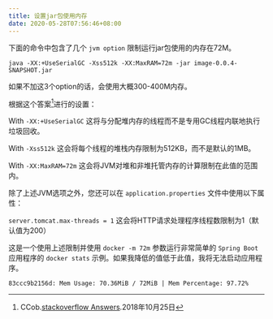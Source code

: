 ```yaml
---
title: 设置jar包使用内存
date: 2020-05-28T07:56:46+08:00
---
```


下面的命令中包含了几个 `jvm option` 限制运行jar包使用的内存在72M。

```
java -XX:+UseSerialGC -Xss512k -XX:MaxRAM=72m -jar image-0.0.4-SNAPSHOT.jar
```

如果不加这3个option的话，会使用大概300-400M内存。

根据这个答案[^1]进行的设置：

With `-XX:+UseSerialGC` 这将与分配堆内存的线程而不是专用GC线程内联地执行垃圾回收。

With `-Xss512k` 这会将每个线程的堆栈内存限制为512KB，而不是默认的1MB。

With `-XX:MaxRAM=72m` 这会将JVM对堆和非堆托管内存的计算限制在此值的范围内。

除了上述JVM选项之外，您还可以在 `application.properties` 文件中使用以下属性：

`server.tomcat.max-threads = 1` 这会将HTTP请求处理程序线程数限制为1（默认值为200）

这是一个使用上述限制并使用 `docker -m 72m` 参数运行非常简单的 `Spring Boot` 应用程序的 `docker stats` 示例。如果我降低的值低于此值，我将无法启动应用程序。

```
83ccc9b2156d: Mem Usage: 70.36MiB / 72MiB | Mem Percentage: 97.72%
```

[^1]: CCob.[stackoverflow Answers](https://stackoverflow.com/a/52993285/6021280).2018年10月25日